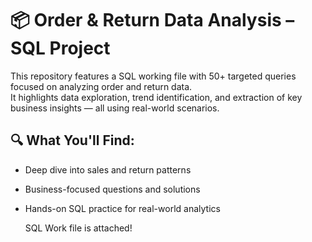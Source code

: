# 📦 Order & Return Data Analysis – SQL Project

This repository features a SQL working file with 50+ targeted queries focused on analyzing order and return data.  
It highlights data exploration, trend identification, and extraction of key business insights — all using real-world scenarios.

## 🔍 What You'll Find:
- Deep dive into sales and return patterns
- Business-focused questions and solutions
- Hands-on SQL practice for real-world analytics

  SQL Work file is attached!


